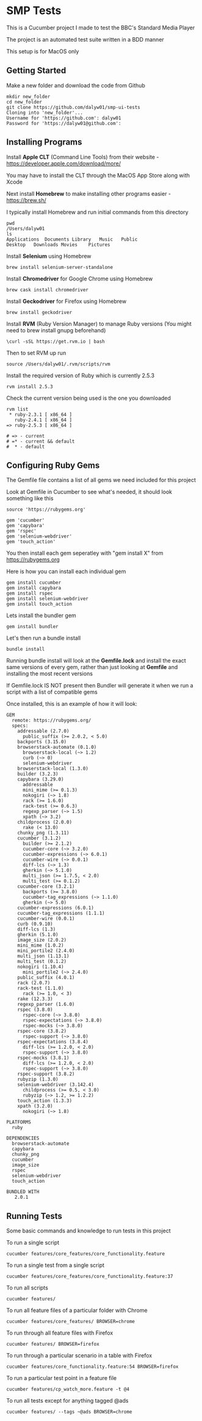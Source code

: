 # SMP Tests

This is a Cucumber project I made to test the BBC's Standard Media Player

The project is an automated test suite written in a BDD manner

This setup is for MacOS only 

## Getting Started

Make a new folder and download the code from Github

```
mkdir new_folder
cd new_folder
git clone https://github.com/dalyw01/smp-ui-tests
Cloning into 'new_folder'...
Username for 'https://github.com': dalyw01
Password for 'https://dalyw01@github.com':
```

## Installing Programs

Install **Apple CLT** (Command Line Tools) from their website - https://developer.apple.com/download/more/

You may have to install the CLT through the MacOS App Store along with Xcode

Next install **Homebrew** to make installing other programs easier - https://brew.sh/

I typically install Homebrew and run initial commands from this directory

```
pwd
/Users/dalyw01
ls
Applications  Documents Library   Music   Public
Desktop   Downloads Movies    Pictures
```

Install **Selenium** using Homebrew

```
brew install selenium-server-standalone
```

Install **Chromedriver** for Google Chrome using Homebrew

```
brew cask install chromedriver
```

Install **Geckodriver** for Firefox using Homebrew

```
brew install geckodriver
```

Install **RVM** (Ruby Version Manager) to manage Ruby versions (You might need to brew install gnupg beforehand)

```
\curl -sSL https://get.rvm.io | bash
```

Then to set RVM up run

```
source /Users/dalyw01/.rvm/scripts/rvm
```

Install the required version of Ruby which is currently 2.5.3

```
rvm install 2.5.3
```

Check the current version being used is the one you downloaded

```
rvm list
 * ruby-2.3.1 [ x86_64 ]
   ruby-2.4.1 [ x86_64 ]
=> ruby-2.5.3 [ x86_64 ]

# => - current
# =* - current && default
#  * - default
```

## Configuring Ruby Gems

The Gemfile file contains a list of all gems we need included for this project

Look at Gemfile in Cucumber to see what's needed, it should look something like this

```
source 'https://rubygems.org'

gem 'cucumber'
gem 'capybara'
gem 'rspec'
gem 'selenium-webdriver'
gem 'touch_action'
```

You then install each gem seperatley with "gem install X" from https://rubygems.org

Here is how you can install each individual gem

```
gem install cucumber
gem install capybara
gem install rspec
gem install selenium-webdriver
gem install touch_action
```

Lets install the bundler gem

```
gem install bundler
```

Let's then run a bundle install

```
bundle install
```

Running bundle install will look at the **Gemfile.lock** and install the exact same versions of every gem, rather than just looking at **Gemfile** and installing the most recent versions

If Gemfile.lock IS NOT present then Bundler will generate it when we run a script with a list of compatible gems

Once installed, this is an example of how it will look:

```
GEM
  remote: https://rubygems.org/
  specs:
    addressable (2.7.0)
      public_suffix (>= 2.0.2, < 5.0)
    backports (3.15.0)
    browserstack-automate (0.1.0)
      browserstack-local (~> 1.2)
      curb (~> 0)
      selenium-webdriver
    browserstack-local (1.3.0)
    builder (3.2.3)
    capybara (3.29.0)
      addressable
      mini_mime (>= 0.1.3)
      nokogiri (~> 1.8)
      rack (>= 1.6.0)
      rack-test (>= 0.6.3)
      regexp_parser (~> 1.5)
      xpath (~> 3.2)
    childprocess (2.0.0)
      rake (< 13.0)
    chunky_png (1.3.11)
    cucumber (3.1.2)
      builder (>= 2.1.2)
      cucumber-core (~> 3.2.0)
      cucumber-expressions (~> 6.0.1)
      cucumber-wire (~> 0.0.1)
      diff-lcs (~> 1.3)
      gherkin (~> 5.1.0)
      multi_json (>= 1.7.5, < 2.0)
      multi_test (>= 0.1.2)
    cucumber-core (3.2.1)
      backports (>= 3.8.0)
      cucumber-tag_expressions (~> 1.1.0)
      gherkin (~> 5.0)
    cucumber-expressions (6.0.1)
    cucumber-tag_expressions (1.1.1)
    cucumber-wire (0.0.1)
    curb (0.9.10)
    diff-lcs (1.3)
    gherkin (5.1.0)
    image_size (2.0.2)
    mini_mime (1.0.2)
    mini_portile2 (2.4.0)
    multi_json (1.13.1)
    multi_test (0.1.2)
    nokogiri (1.10.4)
      mini_portile2 (~> 2.4.0)
    public_suffix (4.0.1)
    rack (2.0.7)
    rack-test (1.1.0)
      rack (>= 1.0, < 3)
    rake (12.3.3)
    regexp_parser (1.6.0)
    rspec (3.8.0)
      rspec-core (~> 3.8.0)
      rspec-expectations (~> 3.8.0)
      rspec-mocks (~> 3.8.0)
    rspec-core (3.8.2)
      rspec-support (~> 3.8.0)
    rspec-expectations (3.8.4)
      diff-lcs (>= 1.2.0, < 2.0)
      rspec-support (~> 3.8.0)
    rspec-mocks (3.8.1)
      diff-lcs (>= 1.2.0, < 2.0)
      rspec-support (~> 3.8.0)
    rspec-support (3.8.2)
    rubyzip (1.3.0)
    selenium-webdriver (3.142.4)
      childprocess (>= 0.5, < 3.0)
      rubyzip (~> 1.2, >= 1.2.2)
    touch_action (1.3.3)
    xpath (3.2.0)
      nokogiri (~> 1.8)

PLATFORMS
  ruby

DEPENDENCIES
  browserstack-automate
  capybara
  chunky_png
  cucumber
  image_size
  rspec
  selenium-webdriver
  touch_action

BUNDLED WITH
   2.0.1

```

## Running Tests

Some basic commands and knowledge to run tests in this project

To run a single script

```
cucumber features/core_features/core_functionality.feature
```

To run a single test from a single script

```
cucumber features/core_features/core_functionality.feature:37
```

To run all scripts

```
cucumber features/
```

To run all feature files of a particular folder with Chrome

```
cucumber features/core_features/ BROWSER=chrome
```

To run through all feature files with Firefox

```
cucumber features/ BROWSER=firefox
```

To run through a particular scenario in a table with Firefox

```
cucumber features/core_functionality.feature:54 BROWSER=firefox
```

To run a particular test point in a feature file

``` 
cucumber features/cp_watch_more.feature -t @4
```

To run all tests except for anything tagged @ads

```
cucumber features/ --tags ~@ads BROWSER=chrome
```
